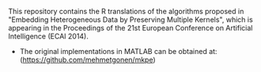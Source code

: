 This repository contains the R translations of the algorithms proposed in "Embedding Heterogeneous Data by Preserving Multiple Kernels", which is appearing in the Proceedings of the 21st European Conference on Artificial Intelligence (ECAI 2014).
* The original implementations in MATLAB can be obtained at: (https://github.com/mehmetgonen/mkpe)
